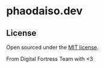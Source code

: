 # phaodaiso.dev

## License

Open sourced under the [MIT license](LICENSE.md).

From Digital Fortress Team with <3
